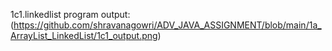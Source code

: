 1c1.linkedlist program 
output:(https://github.com/shravanagowri/ADV_JAVA_ASSIGNMENT/blob/main/1a_ArrayList_LinkedList/1c1_output.png)
